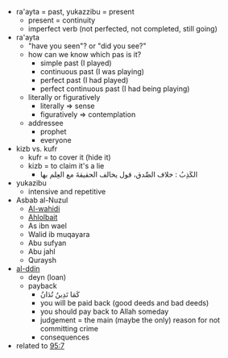 - ra'ayta = past, yukazzibu = present
    - present = continuity
    - imperfect verb (not perfected, not completed, still going)
- ra'ayta
    - "have you seen"? or "did you see?"
    - how can we know which pas is it?
        - simple past (I played)
        - continuous past (I was playing)
        - perfect past (I had played)
        - perfect continuous past (I had being playing)
    - literally or figuratively
        - literally => sense
        - figuratively => contemplation
    - addressee
        - prophet
        - everyone
- kizb vs. kufr
    - kufr = to cover it (hide it)
    - kizb = to claim it's a lie
        - الكَذِبُ : خلاف الصِّدق، قول يخالف الحقيقةَ مع العِلم بها
- yukazibu
    - intensive and repetitive
- Asbab al-Nuzul
    - [Al-wahidi](https://www.altafsir.com/AsbabAlnuzol.asp?SoraName=107&Ayah=1&search=yes&img=A&LanguageID=2)
    - [Ahlolbait]((https://wiki.ahlolbait.com/%D8%A2%DB%8C%D9%87_1_%D8%B3%D9%88%D8%B1%D9%87_%D9%85%D8%A7%D8%B9%D9%88%D9%86))
    - As ibn wael
    - Walid ib muqayara
    - Abu sufyan
    - Abu jahl
    - Quraysh
- [al-ddin](https://www.almaany.com/ar/dict/ar-ar/%D8%A7%D9%84%D8%AF%D9%91%D9%90%D9%8A%D9%86%D9%90/)
    - deyn (loan)
    - payback
        - كَمَا تَدِينُ تُدَانُ
        - you will be paid back (good deeds and bad deeds)
        - you should pay back to Allah someday
        - judgement = the main (maybe the only) reason for not committing crime
        - consequences
- related to [95:7](https://quran.com/95/7)